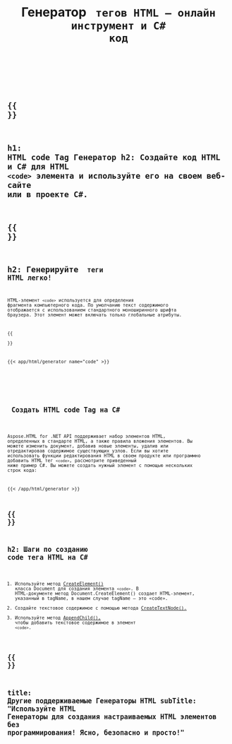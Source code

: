﻿---
translation: true
title: Генератор <code> тегов HTML — онлайн инструмент и C# код
template: /templates/_template-generators-child.md
description: Создайте HTML code tag, просмотрите результат и скопируйте сгенерированный код HTML и C# на свой веб-сайт.
url: /net/generators/code/
platformtag: net
family: html
generator: HTML code Tag Генератор
element: HTML code tag
tag: code
---

{{<section banner>}}
---
h1: HTML code Tag Генератор
h2: Создайте код HTML и C# для HTML `<code>` элемента и используйте его на своем веб-сайте или в проекте C#.
---

{{<section overview>}}
---
h2: Генерируйте <code> теги HTML легко!
---

HTML-элемент `<code>` используется для определения фрагмента компьютерного кода. По умолчанию текст содержимого отображается с использованием стандартного моноширинного шрифта браузера. Этот элемент может включать только глобальные атрибуты.

{{<section plugin>}}

{{< app/html/generator name="code" >}}

<br><br>
<h2> Создать HTML code Tag на C#</h2>

Aspose.HTML for .NET API поддерживает набор элементов HTML, определенных в стандарте HTML, а также правила вложения элементов. Вы можете изменить документ, добавив новые элементы, удалив или отредактировав содержимое существующих узлов. Если вы хотите использовать функции редактирования HTML в своем продукте или программно добавить HTML тег `<code>`, рассмотрите приведенный ниже пример C#. Вы можете создать нужный элемент с помощью нескольких строк кода:

{{< /app/html/generator >}}

{{<section steps>}}
---
h2: Шаги по созданию  code тега HTML на C#
---

1. Используйте метод [CreateElement()](https://reference.aspose.com/html/net/aspose.html.dom/document/createelement/) класса Document для создания элемента `<code>`. В HTML-документе метод Document.CreateElement() создает HTML-элемент, указанный в tagName, в нашем случае tagName — это «code».
2. Создайте текстовое содержимое с помощью метода [CreateTextNode().](https://reference.aspose.com/html/net/aspose.html.dom/document/createtextnode/)
3. Используйте метод [AppendChild(),](https://reference.aspose.com/html/net/aspose.html.dom/node/appendchild/) чтобы добавить текстовое содержимое в элемент `<code>`.

{{<section other-generators>}}
---
title: Другие поддерживаемые Генераторы HTML
subTitle: "Используйте HTML Генераторы для создания настраиваемых HTML элементов без программирования! Ясно, безопасно и просто!"
---